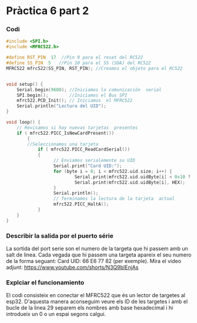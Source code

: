 # Pràctica 6 part 2

### Codi
```c
#include <SPI.h>
#include <MFRC522.h>

#define RST_PIN	 17  //Pin 9 para el reset del RC522
#define SS_PIN	5   //Pin 10 para el SS (SDA) del RC522
MFRC522 mfrc522(SS_PIN, RST_PIN); //Creamos el objeto para el RC522


void setup() {
	Serial.begin(9600); //Iniciamos la comunicación  serial
	SPI.begin();        //Iniciamos el Bus SPI
	mfrc522.PCD_Init(); // Iniciamos  el MFRC522
	Serial.println("Lectura del UID");
}

void loop() {
	// Revisamos si hay nuevas tarjetas  presentes
	if ( mfrc522.PICC_IsNewCardPresent()) 
        {  
  		//Seleccionamos una tarjeta
            if ( mfrc522.PICC_ReadCardSerial()) 
            {
                  // Enviamos serialemente su UID
                  Serial.print("Card UID:");
                  for (byte i = 0; i < mfrc522.uid.size; i++) {
                          Serial.print(mfrc522.uid.uidByte[i] < 0x10 ? " 0" : " ");
                          Serial.print(mfrc522.uid.uidByte[i], HEX);   
                  } 
                  Serial.println();
                  // Terminamos la lectura de la tarjeta  actual
                  mfrc522.PICC_HaltA();         
            }      
	}	
}

```

### Describir la salida por el puerto série

La sortida del port serie son el numero de la targeta que hi passem amb un salt de linea. Cada vegada que hi passem una targeta apareix el seu numero de la forma seguant: Card UID: 66 E6 77 82 (per exemple). Mira el video adjunt:
https://www.youtube.com/shorts/N3Q9bIEnjAs

### Explciar el funcionamiento

El codi consisteix en conectar el MFRC522 que és un lector de targetes al esp32. D'aquesta manera aconseguim veure els ID de les targetes i amb el bucle de la linea 
29 separem els nombres amb base hexadecimal  i hi introdueix un 0 o un espai segons calgui.

